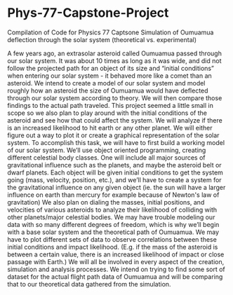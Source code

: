 # Phys-77-Capstone-Project
Compilation of Code for Physics 77 Captsone Simulation of Oumuamua deflection through the solar system (theoretical vs. experimental)

A few years ago, an extrasolar asteroid called Oumuamua passed through our solar system. It was about 10 times as long as it was wide, and did not follow the projected path for an object of its size and “initial conditions” when entering our solar system - it behaved more like a comet than an asteroid. We intend to create a model of our solar system and model roughly how an asteroid the size of Oumuamua would have deflected through our solar system according to theory. We will then compare those findings to the actual path traveled. This project seemed a little small in scope so we also plan to play around with the initial conditions of the asteroid and see how that could affect the system. We will analyze if there is an increased likelihood to hit earth or any other planet. We will either figure out a way to plot it or create a graphical representation of the solar system. To accomplish this task, we will have to first build a working model of our solar system. We’ll use object oriented programming, creating different celestial body classes. One will include all major sources of gravitational influence such as the planets, and maybe the asteroid belt or dwarf planets. Each object will be given initial conditions to get the system going (mass, velocity, position, etc.), and we’ll have to create a system for the gravitational influence on any given object (ie. the sun will have a larger influence on earth than mercury for example because of Newton's law of gravitation) We also plan on dialing the masses, initial positions, and velocities of various asteroids to analyze their likelihood of colliding with other planets/major celestial bodies. We may have trouble modeling our data with so many different degrees of freedom, which is why we’ll begin with a base solar system and the theoretical path of Oumuamua. We may have to plot different sets of data to observe correlations between these initial conditions and impact likelihood. (E.g. if the mass of the asteroid is between a certain value, there is an increased likelihood of impact or close passage with Earth.) We will all be involved in every aspect of the creation, simulation and analysis processes. We intend on trying to find some sort of dataset for the actual flight path data of Oumuamua and will be comparing that to our theoretical data gathered from the simulation.
